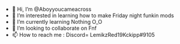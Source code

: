 - 👋 Hi, I’m @Aboyyoucameacross
- 👀 I’m interested in learning how to make Friday night funkin mods
- 🌱 I’m currently learning Nothing O_O
- 💞️ I’m looking to collaborate on Fnf
- 📫 How to reach me : Discord= LemikzRed19Kckipp#9105
